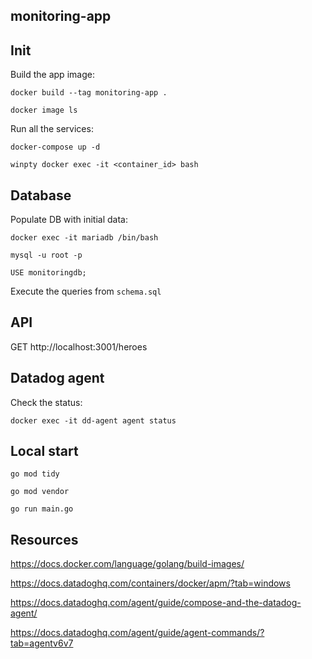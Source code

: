 monitoring-app
-----

## Init

Build the app image:
```
docker build --tag monitoring-app .

docker image ls
```

Run all the services:
```
docker-compose up -d

winpty docker exec -it <container_id> bash
```

## Database

Populate DB with initial data:
```
docker exec -it mariadb /bin/bash

mysql -u root -p

USE monitoringdb;
```
Execute the queries from `schema.sql`

## API

GET 
http://localhost:3001/heroes


## Datadog agent

Check the status:
```
docker exec -it dd-agent agent status
```


## Local start
```
go mod tidy

go mod vendor

go run main.go
```



## Resources

https://docs.docker.com/language/golang/build-images/

https://docs.datadoghq.com/containers/docker/apm/?tab=windows

https://docs.datadoghq.com/agent/guide/compose-and-the-datadog-agent/

https://docs.datadoghq.com/agent/guide/agent-commands/?tab=agentv6v7
